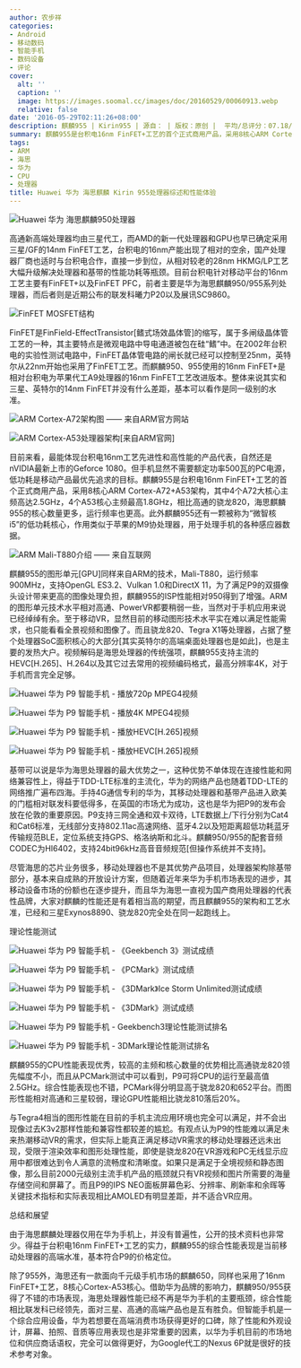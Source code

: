 ```yaml
---
author: 农步祥
categories:
- Android
- 移动数码
- 智能手机
- 数码设备
- 评论
cover:
  alt: ''
  caption: ''
  image: https://images.soomal.cc/images/doc/20160529/00060913.webp
  relative: false
date: '2016-05-29T02:11:26+08:00'
description: 麒麟955 | Kirin955 | 源自： | 版权：原创 |  平均/总评分：07.18/201
summary: 麒麟955是台积电16nm FinFET+工艺的首个正式商用产品，采用8核心ARM Cortex-A72+A53架构，其中4个A72大核心主频高达2.5GHz，4个A53核心主频最高1.8GHz，相比高通的骁龙820，海思麒麟955的核心数量更多，运行频率也更高。
tags:
- ARM
- 海思
- 华为
- CPU
- 处理器
title: Huawei 华为 海思麒麟 Kirin 955处理器综述和性能体验
---
```


![Huawei 华为 海思麒麟950处理器](https://images.soomal.cc/images/doc/20160529/00060914.webp)



高通新高端处理器均由三星代工，而AMD的新一代处理器和GPU也早已确定采用三星/GF的14nm FinFET工艺，台积电的16nm产能出现了相对的空余，国产处理器厂商也适时与台积电合作，直接一步到位，从相对较老的28nm HKMG/LP工艺大幅升级解决处理器和基带的性能功耗等瓶颈。目前台积电针对移动平台的16nm工艺主要有FinFET+以及FinFET PFC，前者主要是华为海思麒麟950/955系列处理器，而后者则是近期公布的联发科曦力P20以及展讯SC9860。



![FinFET MOSFET结构](https://images.soomal.cc/images/doc/20160529/00060915_01.webp)



FinFET是FinField-EffectTransistor[鳍式场效晶体管]的缩写，属于多闸级晶体管工艺的一种，其主要特点是微观电路中导电通道被包在硅“鳍”中。在2002年台积电的实验性测试电路中，FinFET晶体管电路的闸长就已经可以控制至25nm，英特尔从22nm开始也采用了FinFET工艺。而麒麟950、955使用的16nm FinFET+是相对台积电为苹果代工A9处理器的16nm FinFET工艺改进版本。整体来说其实和三星、英特尔的14nm FinFET并没有什么差距，基本可以看作是同一级别的水准。



![ARM Cortex-A72架构图 ―― 来自ARM官方网站](https://images.soomal.cc/images/doc/20160330/00059489_01.webp)



![ARM Cortex-A53处理器架构[来自ARM官网]](https://images.soomal.cc/images/doc/20150112/00048694_01.webp)



目前来看，最能体现台积电16nm工艺先进性和高性能的产品代表，自然还是nVIDIA最新上市的Geforce 1080。但手机显然不需要额定功率500瓦的PC电源，低功耗是移动产品最优先追求的目标。麒麟955是台积电16nm FinFET+工艺的首个正式商用产品，采用8核心ARM Cortex-A72+A53架构，其中4个A72大核心主频高达2.5GHz，4个A53核心主频最高1.8GHz，相比高通的骁龙820，海思麒麟955的核心数量更多，运行频率也更高。此外麒麟955还有一颗被称为“微智核i5”的低功耗核心，作用类似于苹果的M9协处理器，用于处理手机的各种感应器数据。



![ARM Mali-T880介绍 ―― 来自互联网](https://images.soomal.cc/images/doc/20160529/00060916.webp)



麒麟955的图形单元[GPU]同样来自ARM的技术，Mali-T880，运行频率900MHz，支持OpenGL ES3.2、Vulkan 1.0和DirectX 11，为了满足P9的双摄像头设计带来更高的图像处理负担，麒麟955的ISP性能相对950得到了增强。ARM的图形单元技术水平相对高通、PowerVR都要稍弱一些，当然对于手机应用来说已经绰绰有余。至于移动VR，显然目前的移动图形技术水平实在难以满足性能需求，也只能看看全景视频和图像了。而且骁龙820、Tegra X1等处理器，占据了整个处理器SoC面积核心的大部分[其实英特尔的高端桌面处理器也是如此]，也是主要的发热大户。视频解码是海思处理器的传统强项，麒麟955支持主流的HEVC[H.265]、H.264以及其它过去常用的视频编码格式，最高分辨率4K，对于手机而言完全足够。



![Huawei 华为 P9 智能手机 - 播放720p MPEG4视频](https://images.soomal.cc/images/doc/20160529/00060907_01.webp)



![Huawei 华为 P9 智能手机 - 播放4K MPEG4视频](https://images.soomal.cc/images/doc/20160529/00060908_01.webp)



![Huawei 华为 P9 智能手机 - 播放HEVC[H.265]视频](https://images.soomal.cc/images/doc/20160529/00060909_01.webp)



![Huawei 华为 P9 智能手机 - 播放HEVC[H.265]视频](https://images.soomal.cc/images/doc/20160529/00060910_01.webp)



基带可以说是华为海思处理器的最大优势之一，这种优势不单体现在连接性能和网络兼容性上，得益于TDD-LTE标准的主流化，华为的网络产品也随着TDD-LTE的网络推广遍布四海。手持4G通信专利的华为，其移动处理器和基带产品进入欧美的门槛相对联发科要低得多，在英国的市场尤为成功，这也是华为把P9的发布会放在伦敦的重要原因。P9支持三网全通和双卡双待，LTE数据上/下行分别为Cat4和Cat6标准，无线部分支持802.11ac高速网络、蓝牙4.2以及短距离超低功耗蓝牙传输规范BLE，定位系统支持GPS、格洛纳斯和北斗。麒麟950/955的配套音频CODEC为HI6402，支持24bit96kHz高音音频规范[但操作系统并不支持]。



尽管海思的芯片业务很多，移动处理器也不是其优势产品项目，处理器架构除基带部分，基本来自成熟的开放设计方案，但随着近年来华为手机市场表现的进步，其移动设备市场的份额也在逐步提升，而且华为海思一直视为国产商用处理器的代表性品牌，大家对麒麟的性能还是有着相当高的期望，而且麒麟955的架构和工艺水准，已经和三星Exynos8890、骁龙820完全处在同一起跑线上。



理论性能测试



![Huawei 华为 P9 智能手机 - 《Geekbench 3》测试成绩](https://images.soomal.cc/images/doc/20160529/00060903_01.webp)



![Huawei 华为 P9 智能手机 - 《PCMark》测试成绩](https://images.soomal.cc/images/doc/20160529/00060904_01.webp)



![Huawei 华为 P9 智能手机 - 《3DMark》Ice Storm Unlimited测试成绩](https://images.soomal.cc/images/doc/20160529/00060905_01.webp)



![Huawei 华为 P9 智能手机 - 《3DMark》测试成绩](https://images.soomal.cc/images/doc/20160529/00060906_01.webp)



![Huawei 华为 P9 智能手机 - Geekbench3理论性能测试排名](https://images.soomal.cc/images/doc/20160529/00060911.webp)



![Huawei 华为 P9 智能手机 - 3DMark理论性能测试排名](https://images.soomal.cc/images/doc/20160529/00060912.webp)



麒麟955的CPU性能表现优秀，较高的主频和核心数量的优势相比高通骁龙820领先幅度不小，而且从PCMark测试中可以看到，P9可将CPU的运行至最高值2.5GHz。综合性能表现也不错，PCMark得分明显高于骁龙820和652平台。而图形性能相对高通和三星较弱，理论GPU性能相比骁龙810落后20%。



与Tegra4相当的图形性能在目前的手机主流应用环境也完全可以满足，并不会出现像过去K3v2那样性能和兼容性都较差的尴尬。有观点认为P9的性能难以满足未来热潮移动VR的需求，但实际上能真正满足移动VR需求的移动处理器还远未出现，受限于渲染效率和图形处理性能，即使是骁龙820在VR游戏和PC无线显示应用中都很难达到令人满意的流畅度和清晰度。如果只是满足于全境视频和静态图像，那么目前2000元级别主流手机产品的瓶颈就只有VR视频和图片所需要的海量存储空间和屏幕了。而且P9的IPS NEO面板屏幕色彩、分辨率、刷新率和余晖等关键技术指标和实际表现相比AMOLED有明显差距，并不适合VR应用。



总结和展望



由于海思麒麟处理器仅用在华为手机上，并没有普遍性，公开的技术资料也非常少。得益于台积电16nm FinFET+工艺的实力，麒麟955的综合性能表现是当前移动处理器的高端水准，基本符合P9的价格定位。



除了955外，海思还有一款面向千元级手机市场的麒麟650，同样也采用了16nm FinFET+工艺，8核心Cortex-A53核心。借助华为品牌的影响力，麒麟950/955获得了不错的市场表现，海思处理器性能已经不再是华为手机的主要瓶颈，综合性能相比联发科已经领先，面对三星、高通的高端产品也是互有胜负。但智能手机是一个综合应用设备，华为若想要在高端消费市场获得更好的口碑，除了性能和外观设计，屏幕、拍照、音质等应用表现也是非常重要的因素，以华为手机目前的市场地位和供应商话语权，完全可以做得更好，为Google代工的Nexus 6P就是很好的技术参考对象。